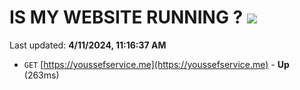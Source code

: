# IS MY WEBSITE RUNNING ? [![](https://img.shields.io/static/v1?label=Sponsor&message=%E2%9D%A4&logo=GitHub&color=%23fe8e86)](https://github.com/sponsors/<username>)

Last updated: **4/11/2024, 11:16:37 AM**

- `GET` [https://youssefservice.me](https://youssefservice.me) - **Up** (263ms)
